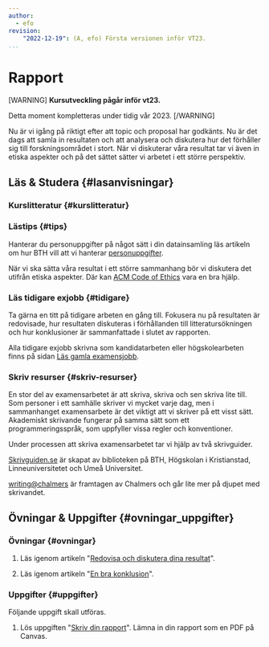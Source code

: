 ```yaml
---
author:
  - efo
revision:
    "2022-12-19": (A, efo) Första versionen inför VT23.
...
```

Rapport
====================================

[WARNING]
**Kursutveckling pågår inför vt23.**

Detta moment kompletteras under tidig vår 2023.
[/WARNING]

Nu är vi igång på riktigt efter att topic och proposal har godkänts. Nu är det dags att samla in resultaten och att analysera och diskutera hur det förhåller sig till forskningsområdet i stort. När vi diskuterar våra resultat tar vi även in etiska aspekter och på det sättet sätter vi arbetet i ett större perspektiv.



<!--more-->



Läs & Studera  {#lasanvisningar}
---------------------------------

### Kurslitteratur {#kurslitteratur}



### Lästips {#tips}

Hanterar du personuppgifter på något sätt i din datainsamling läs artikeln om hur BTH vill att vi hanterar [personuppgifter](https://studentportal.bth.se/genomfor-studierna/examensarbete/personuppgiftsbehandling-vid-studentarbeten/).

När vi ska sätta våra resultat i ett större sammanhang bör vi diskutera det utifrån etiska aspekter. Där kan [ACM Code of Ethics](https://www.acm.org/code-of-ethics) vara en bra hjälp.



### Läs tidigare exjobb {#tidigare}

Ta gärna en titt på tidigare arbeten en gång till. Fokusera nu på resultaten är redovisade, hur resultaten diskuteras i förhållanden till litteratursökningen och hur konklusioner är sammanfattade i slutet av rapporten.

Alla tidigare exjobb skrivna som kandidatarbeten eller högskolearbeten finns på sidan [Läs gamla examensjobb](kurser/exjobb/guide/las-gamla-examensjobb).



### Skriv resurser {#skriv-resurser}

En stor del av examensarbetet är att skriva, skriva och sen skriva lite till. Som personer i ett samhälle skriver vi mycket varje dag, men i sammanhanget examensarbete är det viktigt att vi skriver på ett visst sätt. Akademiskt skrivande fungerar på samma sätt som ett programmeringsspråk, som uppfyller vissa regler och konventioner.

Under processen att skriva examensarbetet tar vi hjälp av två skrivguider.

[Skrivguiden.se](https://skrivguiden.se/) är skapat av biblioteken på BTH, Högskolan i Kristianstad, Linneuniversitetet och Umeå Universitet.

[writing@chalmers](https://writing.chalmers.se/chalmers-skrivguide/) är framtagen av Chalmers och går lite mer på djupet med skrivandet.



Övningar & Uppgifter  {#ovningar_uppgifter}
-------------------------------------------

### Övningar {#ovningar}

1. Läs igenom artikeln "[Redovisa och diskutera dina resultat](kunskap/exjobb-redovisa-resultat)".

1. Läs igenom artikeln "[En bra konklusion](kunskap/exjobb-en-bra-konklusion)".



### Uppgifter {#uppgifter}

Följande uppgift skall utföras.

1. Lös uppgiften "[Skriv din rapport](uppgift/exjobb-rapport)". Lämna in din rapport som en PDF på Canvas.
